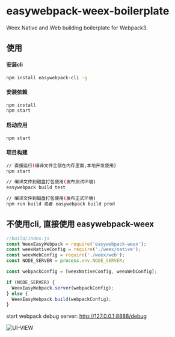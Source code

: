 # easywebpack-weex-boilerplate

Weex Native and Web building boilerplate for Webpack3.

## 使用

#### 安装cli

```bash
npm install easywebpack-cli -g
```

#### 安装依赖

```bash
npm install
npm start
```



#### 启动应用

```bash
npm start
```


#### 项目构建

```bash
// 直接运行(编译文件全部在内存里面,本地开发使用)
npm start

// 编译文件到磁盘打包使用(发布测试环境)
easywebpack build test

// 编译文件到磁盘打包使用(发布正式环境)
npm run build 或者 easywebpack build prod

```

## 不使用cli, 直接使用 easywebpack-weex

```js
//build/index.js
const WeexEasyWebpack = require('easywebpack-weex');
const weexNativeConfig = require('./weex/native');
const weexWebConfig = require('./weex/web');
const NODE_SERVER = process.env.NODE_SERVER;

const webpackConfig = [weexNativeConfig, weexWebConfig];

if (NODE_SERVER) {
  WeexEasyWebpack.server(webpackConfig);
} else {
  WeexEasyWebpack.build(webpackConfig);
}
```


start webpack debug server: http://127.0.0.1:8888/debug

![UI-VIEW](https://github.com/hubcarl/easywebpack-weex-boilerplate/blob/master/doc/webpack-tool-ui-view.png)

